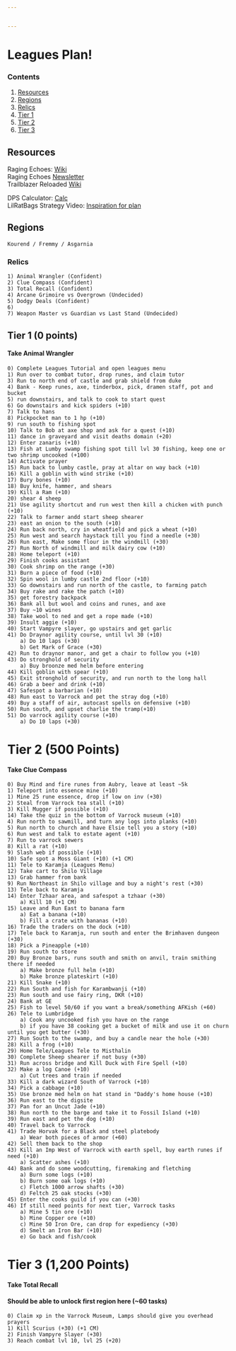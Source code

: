```yaml
---


---
```


<h1 id="leagues-plan">Leagues Plan!</h1>
<h3 id="contents">Contents</h3>
<ol>
<li><a href="#resources">Resources</a></li>
<li><a href="#regions">Regions</a></li>
<li><a href="#relics">Relics</a></li>
<li><a href="#tier-1">Tier 1</a></li>
<li><a href="#tier-2">Tier 2</a></li>
<li><a href="#tier-3">Tier 3</a></li>
</ol>
<h2 id="resources">Resources</h2>
<p>Raging Echoes: <a href="https://oldschool.runescape.wiki/w/Raging_Echoes_League">Wiki</a><br>
Raging Echoes <a href="https://secure.runescape.com/m=news/leagues-v-teasers--faqs---releasing-november-27th?oldschool=1">Newsletter</a><br>
Trailblazer Reloaded <a href="https://oldschool.runescape.wiki/w/Trailblazer_Reloaded_League">Wiki</a></p>
<p>DPS Calculator: <a href="https://tools.runescape.wiki/osrs-dps/">Calc</a><br>
LilRatBags Strategy Video: <a href="https://www.youtube.com/watch?v=n39Zo1Io46o&amp;t=599s">Inspiration for plan</a></p>
<h2 id="regions">Regions</h2>
<pre><code>Kourend / Fremmy / Asgarnia
</code></pre>
<h3 id="relics">Relics</h3>
<pre><code>1) Animal Wrangler (Confident)
2) Clue Compass (Confident)
3) Total Recall (Confident)
4) Arcane Grimoire vs Overgrown (Undecided)
5) Dodgy Deals (Confident)
6)
7) Weapon Master vs Guardian vs Last Stand (Undecided)
</code></pre>
<h2 id="tier-1-0-points-a-nametier-1">Tier 1 (0 points) <a></a></h2><a>
<h4 id="take-animal-wrangler">Take Animal Wrangler</h4>
<pre><code>0) Complete Leagues Tutorial and open leagues menu
1) Run over to combat tutor, drop runes, and claim tutor
3) Run to north end of castle and grab shield from duke
4) Bank - Keep runes, axe, tinderbox, pick, dramen staff, pot and bucket
5) run downstairs, and talk to cook to start quest
6) Go downstairs and kick spiders (+10)
7) Talk to hans
8) Pickpocket man to 1 hp (+10)
9) run south to fishing spot
10) Talk to Bob at axe shop and ask for a quest (+10)
11) dance in graveyard and visit deaths domain (+20)
12) Enter zanaris (+10)
13) Fish at Lumby swamp fishing spot till lvl 30 fishing, keep one or two shrimp uncooked (+100)
14) Activate prayer
15) Run back to lumby castle, pray at altar on way back (+10)
16) Kill a goblin with wind strike (+10)
17) Bury bones (+10)
18) Buy knife, hammer, and shears
19) Kill a Ram (+10)
20) shear 4 sheep
21) Use agility shortcut and run west then kill a chicken with punch (+10)
22) Talk to farmer andd start sheep shearer
23) east an onion to the south (+10)
24) Run back north, cry in wheatfield and pick a wheat (+10)
25) Run west and search haystack till you find a needle (+30)
26) Run east, Make some flour in the windmill (+30)
27) Run North of windmill and milk dairy cow (+10)
28) Home teleport (+10)
29) Finish cooks assistant
30) Cook shrimp on the range (+30)
31) Burn a piece of food (+10)
32) Spin wool in lumby castle 2nd floor (+10)
33) Go downstairs and run north of the castle, to farming patch
34) Buy rake and rake the patch (+10)
35) get forestry backpack
36) Bank all but wool and coins and runes, and axe
37) Buy ~10 wines 
38) Take wool to ned and get a rope made (+10)
39) Insult aggie (+10)
40) Start Vampyre slayer, go upstairs and get garlic
41) Do Draynor agility course, until lvl 30 (+10)
	a) Do 10 laps (+30)
	b) Get Mark of Grace (+30)
42) Run to draynor manor, and get a chair to follow you (+10)
43) Do stronghold of security
	a) Buy broonze med helm before entering
44) Kill goblin with spear (+10)
45) Exit stronghold of security, and run north to the long hall
46) Grab a beer and drink (+10)
47) Safespot a barbarian (+10)
48) Run east to Varrock and pet the stray dog (+10)
49) Buy a staff of air, autocast spells on defensive (+10)
50) Run south, and upset charlie the tramp(+10)
51) Do varrock agility course (+10)
	a) Do 10 laps (+30)
</code></pre>
</a><h1 id="tier-2-500-points-a-nametier-2"><a>Tier 2 (500 Points) </a><a></a></h1><a>
<h4 id="take-clue-compass">Take Clue Compass</h4>
<pre><code>0) Buy Mind and fire runes from Aubry, leave at least ~5k 
1) Teleport into essence mine (+10)
1) Mine 25 rune essence, drop if low on inv (+30)
2) Steal from Varrock tea stall (+10)
3) Kill Mugger if possible (+10)
14) Take the quiz in the bottom of Varrock museum (+10)
4) Run north to sawmill, and turn any logs into planks (+10)
5) Run north to church and have Elsie tell you a story (+10)
6) Run west and talk to estate agent (+10)
7) Run to varrock sewers
8) Kill a rat (+10)
9) Slash web if possible (+10) 
10) Safe spot a Moss Giant (+10) (+1 CM)
11) Tele to Karamja (Leagues Menu)
12) Take cart to Shilo Village
13) Grab hammer from bank
9) Run Northeast in Shilo village and buy a night's rest (+30)
13) Tele back to Karamja
14) Enter Tzhaar area, and safespot a tzhaar (+30)
	a) Kill 10 (+1 CM)
15) Leave and Run East to banana farm
	a) Eat a banana (+10)
	b) Fill a crate with bananas (+10)
16) Trade the traders on the dock (+10)
17) Tele back to Karamja, run south and enter the Brimhaven dungeon (+30)
18) Pick a Pineapple (+10)
19) Run south to store
20) Buy Bronze bars, runs south and smith on anvil, train smithing there if needed
	a) Make bronze full helm (+10)
	b) Make bronze plateskirt (+10)
21) Kill Snake (+10)
22) Run South and fish for Karambwanji (+10)
23) Run south and use fairy ring, DKR (+10)
24) Bank at GE
25) Fish to level 50/60 if you want a break/something AFKish (+60)
26) Tele to Lumbridge
	a) Cook any uncooked fish you have on the range 
	b) if you have 38 cooking get a bucket of milk and use it on churn until you get butter (+30)
27) Run South to the swamp, and buy a candle near the hole (+30)
28) Kill a frog (+10)
29) Home Tele/Leagues Tele to Misthalin
30) Complete Sheep shearer if not busy (+30)
31) Run across bridge and Kill Duck with Fire Spell (+10)
32) Make a log Canoe (+10)
	a) Cut trees and train if needed
33) Kill a dark wizard South of Varrock (+10)
34) Pick a cabbage (+10)
35) Use bronze med helm on hat stand in "Daddy's home house (+10)
36) Run east to the digsite
37) Pan for an Uncut Jade (+10)
38) Run north to the barge and take it to Fossil Island (+10)
39) Run east and pet the dog (+10)
40) Travel back to Varrock
41) Trade Horvak for a Black and steel platebody
	a) Wear both pieces of armor (+60)
42) Sell them back to the shop
43) Kill an Imp West of Varrock with earth spell, buy earth runes if need (+10)
	a) Scatter ashes (+10)
44) Bank and do some woodcutting, firemaking and fletching
	a) Burn some logs (+10)
	b) Burn some oak logs (+10)
	c) Fletch 1000 arrow shafts (+30)
	d) Feltch 25 oak stocks (+30)
45) Enter the cooks guild if you can (+30)
46) If still need points for next tier, Varrock tasks
	a) Mine 5 tin ore (+10)
	b) Mine Copper ore (+10)
	c) Mine 50 Iron Ore, can drop for expediency (+30)
	d) Smelt an Iron Bar (+10)
	e) Go back and fish/cook
</code></pre>
</a><h1 id="tier-3-1200-points-a-nametier-3"><a>Tier 3 (1,200 Points) </a><a></a></h1><a>
<h4 id="take-total-recall">Take Total Recall</h4>
<h4 id="should-be-able-to-unlock-first-region-here-60-tasks">Should be able to unlock first region here (~60 tasks)</h4>
<pre><code>0) Claim xp in the Varrock Museum, Lamps should give you overhead prayers
1) Kill Scurius (+30) (+1 CM)
2) Finish Vampyre Slayer (+30)
3) Reach combat lvl 10, lvl 25 (+20)
</code></pre>
</a>
